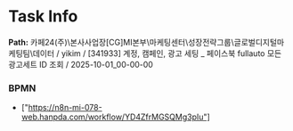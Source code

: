 # Task Info

**Path:** 카페24(주)\본사사업장\[CG]MI본부\마케팅센터\성장전략그룹\글로벌디지털마케팅팀\데이터 / yikim / [341933] 계정, 캠페인, 광고 세팅 _ 페이스북 fullauto 모든 광고세트 ID 조회 / 2025-10-01_00-00-00

### BPMN
- ["https://n8n-mi-078-web.hanpda.com/workflow/YD4ZfrMGSQMg3pIu"]

